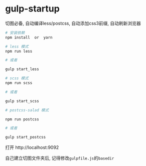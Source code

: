 # gulp-startup

切图必备, 自动编译less/postcss, 自动添加css3前缀, 自动刷新浏览器

```bash
# 安装依赖
npm install  or  yarn

# less 模式
npm run less

# 或者

gulp start_less

# scss 模式
npm run scss

# 或者

gulp start_scss

# postcss-salad 模式

npm run postcss

# 或者

gulp start_postcss
```

打开 http://localhost:9092

自己建立切图文件夹后, 记得修改`gulpfile.js`的`basedir`
